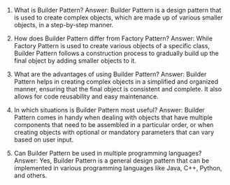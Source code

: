 

1. What is Builder Pattern?
Answer: Builder Pattern is a design pattern that is used to create complex objects, which are made up of various smaller objects, in a step-by-step manner. 

2. How does Builder Pattern differ from Factory Pattern?
Answer: While Factory Pattern is used to create various objects of a specific class, Builder Pattern follows a construction process to gradually build up the final object by adding smaller objects to it. 

3. What are the advantages of using Builder Pattern?
Answer: Builder Pattern helps in creating complex objects in a simplified and organized manner, ensuring that the final object is consistent and complete. It also allows for code reusability and easy maintenance. 

4. In which situations is Builder Pattern most useful?
Answer: Builder Pattern comes in handy when dealing with objects that have multiple components that need to be assembled in a particular order, or when creating objects with optional or mandatory parameters that can vary based on user input. 

5. Can Builder Pattern be used in multiple programming languages?
Answer: Yes, Builder Pattern is a general design pattern that can be implemented in various programming languages like Java, C++, Python, and others.